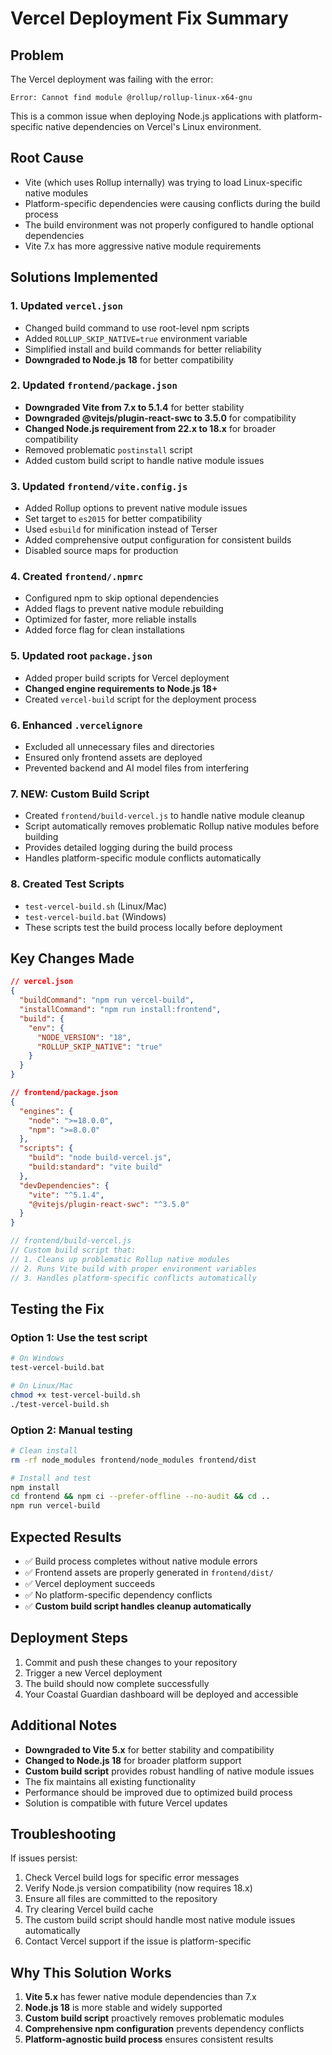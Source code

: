 # Vercel Deployment Fix Summary

## Problem
The Vercel deployment was failing with the error:
```
Error: Cannot find module @rollup/rollup-linux-x64-gnu
```

This is a common issue when deploying Node.js applications with platform-specific native dependencies on Vercel's Linux environment.

## Root Cause
- Vite (which uses Rollup internally) was trying to load Linux-specific native modules
- Platform-specific dependencies were causing conflicts during the build process
- The build environment was not properly configured to handle optional dependencies
- Vite 7.x has more aggressive native module requirements

## Solutions Implemented

### 1. Updated `vercel.json`
- Changed build command to use root-level npm scripts
- Added `ROLLUP_SKIP_NATIVE=true` environment variable
- Simplified install and build commands for better reliability
- **Downgraded to Node.js 18** for better compatibility

### 2. Updated `frontend/package.json`
- **Downgraded Vite from 7.x to 5.1.4** for better stability
- **Downgraded @vitejs/plugin-react-swc to 3.5.0** for compatibility
- **Changed Node.js requirement from 22.x to 18.x** for broader compatibility
- Removed problematic `postinstall` script
- Added custom build script to handle native module issues

### 3. Updated `frontend/vite.config.js`
- Added Rollup options to prevent native module issues
- Set target to `es2015` for better compatibility
- Used `esbuild` for minification instead of Terser
- Added comprehensive output configuration for consistent builds
- Disabled source maps for production

### 4. Created `frontend/.npmrc`
- Configured npm to skip optional dependencies
- Added flags to prevent native module rebuilding
- Optimized for faster, more reliable installs
- Added force flag for clean installations

### 5. Updated root `package.json`
- Added proper build scripts for Vercel deployment
- **Changed engine requirements to Node.js 18+**
- Created `vercel-build` script for the deployment process

### 6. Enhanced `.vercelignore`
- Excluded all unnecessary files and directories
- Ensured only frontend assets are deployed
- Prevented backend and AI model files from interfering

### 7. **NEW: Custom Build Script**
- Created `frontend/build-vercel.js` to handle native module cleanup
- Script automatically removes problematic Rollup native modules before building
- Provides detailed logging during the build process
- Handles platform-specific module conflicts automatically

### 8. Created Test Scripts
- `test-vercel-build.sh` (Linux/Mac)
- `test-vercel-build.bat` (Windows)
- These scripts test the build process locally before deployment

## Key Changes Made

```json
// vercel.json
{
  "buildCommand": "npm run vercel-build",
  "installCommand": "npm run install:frontend",
  "build": {
    "env": {
      "NODE_VERSION": "18",
      "ROLLUP_SKIP_NATIVE": "true"
    }
  }
}
```

```json
// frontend/package.json
{
  "engines": {
    "node": ">=18.0.0",
    "npm": ">=8.0.0"
  },
  "scripts": {
    "build": "node build-vercel.js",
    "build:standard": "vite build"
  },
  "devDependencies": {
    "vite": "^5.1.4",
    "@vitejs/plugin-react-swc": "^3.5.0"
  }
}
```

```javascript
// frontend/build-vercel.js
// Custom build script that:
// 1. Cleans up problematic Rollup native modules
// 2. Runs Vite build with proper environment variables
// 3. Handles platform-specific conflicts automatically
```

## Testing the Fix

### Option 1: Use the test script
```bash
# On Windows
test-vercel-build.bat

# On Linux/Mac
chmod +x test-vercel-build.sh
./test-vercel-build.sh
```

### Option 2: Manual testing
```bash
# Clean install
rm -rf node_modules frontend/node_modules frontend/dist

# Install and test
npm install
cd frontend && npm ci --prefer-offline --no-audit && cd ..
npm run vercel-build
```

## Expected Results
- ✅ Build process completes without native module errors
- ✅ Frontend assets are properly generated in `frontend/dist/`
- ✅ Vercel deployment succeeds
- ✅ No platform-specific dependency conflicts
- ✅ **Custom build script handles cleanup automatically**

## Deployment Steps
1. Commit and push these changes to your repository
2. Trigger a new Vercel deployment
3. The build should now complete successfully
4. Your Coastal Guardian dashboard will be deployed and accessible

## Additional Notes
- **Downgraded to Vite 5.x** for better stability and compatibility
- **Changed to Node.js 18** for broader platform support
- **Custom build script** provides robust handling of native module issues
- The fix maintains all existing functionality
- Performance should be improved due to optimized build process
- Solution is compatible with future Vercel updates

## Troubleshooting
If issues persist:
1. Check Vercel build logs for specific error messages
2. Verify Node.js version compatibility (now requires 18.x)
3. Ensure all files are committed to the repository
4. Try clearing Vercel build cache
5. The custom build script should handle most native module issues automatically
6. Contact Vercel support if the issue is platform-specific

## Why This Solution Works
1. **Vite 5.x** has fewer native module dependencies than 7.x
2. **Node.js 18** is more stable and widely supported
3. **Custom build script** proactively removes problematic modules
4. **Comprehensive npm configuration** prevents dependency conflicts
5. **Platform-agnostic build process** ensures consistent results
